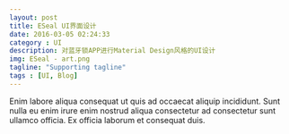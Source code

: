 ```yaml
---
layout: post
title: ESeal UI界面设计
date: 2016-03-05 02:24:33
category : UI
description: 对蓝牙锁APP进行Material Design风格的UI设计
img: ESeal - art.png
tagline: "Supporting tagline"
tags : [UI, Blog]
---
```

Enim labore aliqua consequat ut quis ad occaecat aliquip incididunt. Sunt nulla eu enim irure enim nostrud aliqua consectetur ad consectetur sunt ullamco officia. Ex officia laborum et consequat duis.
<!-- ## 更新
> 2016/02/28  Version 1.0

## 配色
    <color name="colorPrimary">#30B9C1</color>
    <color name="colorPrimaryDark">#0097A7</color>
    <color name="colorAccent">#FCB830</color>
 
<font color=#30B9C1 size=5>colorPrimary &nbsp;&nbsp;&nbsp;&nbsp;&nbsp;&nbsp;&nbsp;&nbsp;&nbsp;&nbsp;#30B9C1</font>

<font color=#0097A7 size=5>colorPrimaryDark &nbsp;&nbsp;#0097A7</font>

<font color=#FCB830 size=5>colorAccent &nbsp;&nbsp;&nbsp;&nbsp;&nbsp;&nbsp;&nbsp;&nbsp;&nbsp;&nbsp;&nbsp;#FCB830</font>

## 分类
> 物流运输监控 安全

## Design Environment
> Sketch 3.5, Roboto/Noto Sans CJK SC Font -->